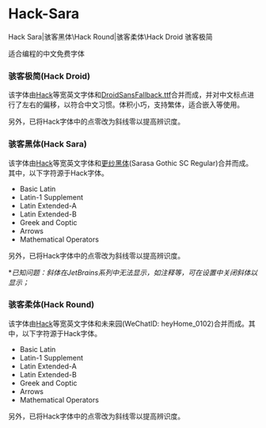 # Hack-Sara
Hack Sara|骇客黑体\Hack Round|骇客柔体\Hack Droid 骇客极简

适合编程的中文免费字体



### 骇客极简(Hack Droid)

该字体由[Hack](https://github.com/source-foundry/Hack)等宽英文字体和[DroidSansFallback.ttf](https://github.com/aosp-mirror/platform_frameworks_base/blob/master/data/fonts/DroidSansFallback.ttf)合并而成，并对中文标点进行了左右的偏移，以符合中文习惯。体积小巧，支持繁体，适合嵌入等使用。

另外，已将Hack字体中的点零改为斜线零以提高辨识度。


### 骇客黑体(Hack Sara)

该字体由[Hack](https://github.com/source-foundry/Hack)等宽英文字体和[更纱黑体](https://github.com/be5invis/Sarasa-Gothic)(Sarasa Gothic SC Regular)合并而成。其中，以下字符源于Hack字体。

- Basic Latin
- Latin-1 Supplement
- Latin Extended-A
- Latin Extended-B
- Greek and Coptic
- Arrows
- Mathematical Operators

另外，已将Hack字体中的点零改为斜线零以提高辨识度。



**已知问题：斜体在JetBrains系列中无法显示，如注释等，可在设置中关闭斜体以显示；*



### 骇客柔体(Hack Round)

该字体由[Hack](https://github.com/source-foundry/Hack)等宽英文字体和未来园(WeChatID: heyHome_0102)合并而成。其中，以下字符源于Hack字体。

- Basic Latin
- Latin-1 Supplement
- Latin Extended-A
- Latin Extended-B
- Greek and Coptic
- Arrows
- Mathematical Operators

另外，已将Hack字体中的点零改为斜线零以提高辨识度。
